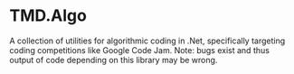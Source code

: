 # TMD.Algo
A collection of utilities for algorithmic coding in .Net, specifically targeting coding competitions like Google Code Jam.  Note: bugs exist and thus output of code depending on this library may be wrong.

